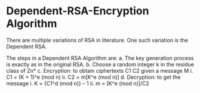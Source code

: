 # Dependent-RSA-Encryption Algorithm
There are multiple variations of RSA in literature. One such variation is the Dependent RSA.

The steps in a Dependent RSA Algorithm are:
a. The key generation process is exactly as in the original RSA.
b. Choose a random integer k in the residue class of Zn*
c. Encryption: to obtain ciphertexts C1 C2 given a message M
  i. C1 = (K + 1)^e (mod n)
  ii. C2 = m[K^e (mod n)]
d. Decryption: to get the message
  i. K = {C1^d (mod n)} – 1
  ii. m = [K^e (mod n)]/C2
  
 
 
